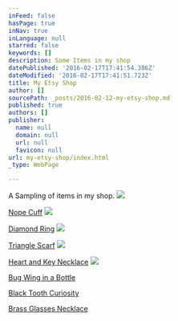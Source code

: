 ```yaml
---
inFeed: false
hasPage: true
inNav: true
inLanguage: null
starred: false
keywords: []
description: Some Items in my shop
datePublished: '2016-02-17T17:41:54.386Z'
dateModified: '2016-02-17T17:41:51.723Z'
title: My Etsy Shop
author: []
sourcePath: _posts/2016-02-12-my-etsy-shop.md
published: true
authors: []
publisher:
  name: null
  domain: null
  url: null
  favicon: null
url: my-etsy-shop/index.html
_type: WebPage

---
```

A Sampling of items in my shop.
![](https://s3-us-west-2.amazonaws.com/the-grid-img/p/a8f19fd46fbcfdae89db611691feeacc1c112323.jpg)

[Nope Cuff][0]
![](https://s3-us-west-2.amazonaws.com/the-grid-img/p/d6bcf26738619aa831a31c557988ac1bb4ecb007.jpg)

[Diamond Ring][1]
![](https://s3-us-west-2.amazonaws.com/the-grid-img/p/7a5c5075a4805cd4830005bf6fc7b9e223a901e0.jpg)

[Triangle Scarf][2]
![](https://s3-us-west-2.amazonaws.com/the-grid-img/p/50ed3f0fd6dcec883c2f381622483c28ae8fdd74.jpg)

[Heart and Key Necklace][3]
![](https://the-grid-user-content.s3-us-west-2.amazonaws.com/5c20f629-d76f-42e0-82ed-9a7f14ed8e92.JPG)

[Bug Wing in a Bottle][4]

[Black Tooth Curiosity ][5]

[Brass Glasses Necklace][6]

[0]: https://www.etsy.com/listing/265871915/nope-cuff?ref=listing-shop-header-1
[1]: https://www.etsy.com/listing/265969074/diamond-ring?ref=shop_home_active_5
[2]: https://www.etsy.com/listing/217187318/double-triangle-scarf-in-neutral?ref=shop_home_feat_1
[3]: https://www.etsy.com/listing/267470658/heart-and-key-two-strand-necklace?ref=listing-shop-header-0
[4]: https://www.etsy.com/listing/247888835/bug-wing-in-a-bottle-necklace?ref=shop_home_feat_4
[5]: https://www.etsy.com/listing/239461030/black-tooth-curiosity?ref=shop_home_active_18
[6]: https://www.etsy.com/listing/245060457/brass-glasses-necklace?ref=shop_home_active_15